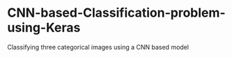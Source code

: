 # CNN-based-Classification-problem-using-Keras
Classifying three categorical images using a CNN based model

